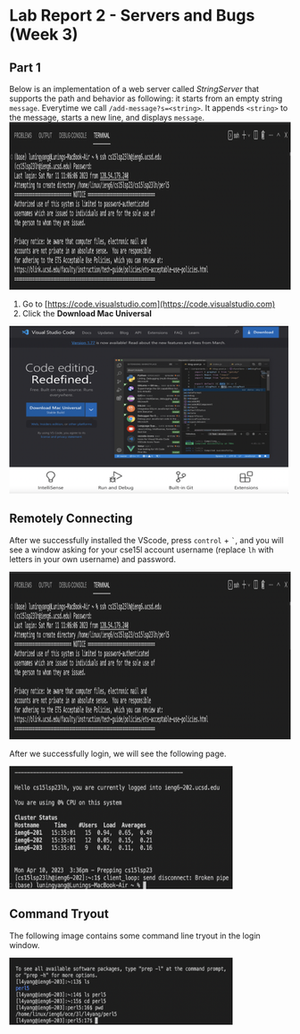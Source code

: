 # Lab Report 2 - Servers and Bugs (Week 3)

## Part 1
Below is an implementation of a web server called *StringServer* that supports the path and behavior as following: it starts from an empty string `message`. Everytime we call `/add-message?s=<string>`. It appends `<string>` to the message, starts a new line, and displays `message`.
<img src="lab1_img/loginwindow.png" alt="Image" width="1000" height="300">



1. Go to [https://code.visualstudio.com](https://code.visualstudio.com)
2. Click the **Download Mac Universal**
<img src="lab1_img/vs.jpg" alt="Image" width="500" height="300">

## Remotely Connecting
After we successfully installed the VScode, press `control` + ``` ` ```, and you will see a window asking for your cse15l account username (replace `lh` with letters in your own username) and password. 

<img src="lab1_img/loginwindow.png" alt="Image" width="1000" height="300">

After we successfully login, we will see the following page.

<img src="lab1_img/loginpage.png" alt="Image" width="400" height="220">

## Command Tryout
The following image contains some command line tryout in the login window.

<img src="lab1_img/command_tryout.png" alt="Image" width="400" height="120">
